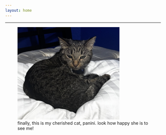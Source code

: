 ```yaml
---
layout: home
---
```


---

<figure style="width:100;">
 <img src="img/paniniclose.jpg" width="330" height="300">
 <figcaption>finally, this is my cherished cat, panini. look how happy she is to see me!</figcaption>
</figure>
